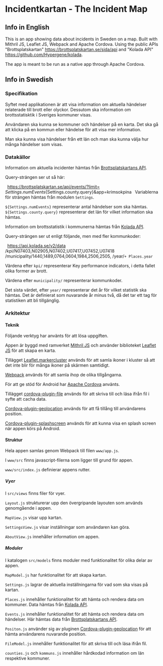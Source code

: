 # Incidentkartan - The Incident Map

## Info in English

This is an app showing data about incidents in Sweden on a map. Built with Mithril JS, Leaflet JS, Webpack and Apache Cordova. Using the public APIs "Brottsplatskartan" https://brottsplatskartan.se/sida/api and "Kolada API" https://github.com/Hypergene/kolada.

The app is meant to be run as a native app through Apache Cordova.

## Info in Swedish

### Specifikation

Syftet med applikationen är att visa information om aktuella händelser relaterade till brott eller olyckor. Dessutom ska information om brottsstatisktik i Sveriges kommuner visas.

Användaren ska kunna se kommuner och händelser på en karta. Det ska gå att klicka på en kommun eller händelse för att visa mer information.

Man ska kunna visa händelser från ett län och man ska kunna välja hur många händelser som visas.

### Datakällor

Information om aktuella incidenter hämtas från [Brottsplatskartans API](https://brottsplatskartan.se/sida/api).

Query-strängen ser ut så här:

 `
`https://brottsplatskartan.se/api/events/?limit=
${Settings.numEvents}${Settings.county.query}&app=krimsokpina`
`
Variablerna för strängen hämtas från modulen `Settings`.

`${Settings.numEvents}` representerar antal händelser som ska hämtas. `${Settings.county.query}` representerar det län för vilket information ska hämtas.

Information om brottsstatistik i kommunerna hämtas från [Kolada API](https://github.com/Hypergene/kolada).

Query-strängen ser ut enligt följande, men med fler kommunkoder:

`
`https://api.kolada.se/v2/data
/kpi/N07403,N02905,N07402,U07417,U07452,U07418
/municipality/1440,1489,0764,0604,1984,2506,2505,
/year/` + Places.year
`

Värdena efter `kpi/` representerar Key performance indicators, i detta fallet olika former av brott.

Värdena efter `municipality/` representerar kommunkoder.

Det sista värdet, efter `year/` representerar det år för vilket statistik ska hämtas. Det är definierat som nuvarande år minus två, då det tar ett tag för statistiken att bli tillgänglig.

### Arkitektur

#### Teknik

Följande verktyg har använts för att lösa uppgiften.

Appen är byggd med ramverket [Mithril JS](https://mithril.js.org/) och använder biblioteket [Leaflet JS](https://leafletjs.com/) för att skapa en karta.

Tillägget [Leaflet.markercluster](https://github.com/Leaflet/Leaflet.markercluster) används för att samla ikoner i kluster så att det inte blir för många ikoner på skärmen samtidigt.

[Webpack](https://webpack.js.org/) används för att samla ihop de olika tillgångarna.

För att ge stöd för Android har [Apache Cordova](https://cordova.apache.org/docs/en/latest/guide/overview/index.html) använts.

Tillägget [cordova-plugin-file](https://cordova.apache.org/docs/en/latest/reference/cordova-plugin-file/index.html) används för att skriva till och läsa ifrån fil i syfte att cacha data.

[Cordova-plugin-geolocation](https://cordova.apache.org/docs/en/latest/reference/cordova-plugin-geolocation/index.html) används för att få tillång till användarens position.

[Cordova-plugin-splashscreen](https://cordova.apache.org/docs/en/latest/reference/cordova-plugin-splashscreen/index.html) används för att kunna visa en splash screen när appen körs på Android.

#### Struktur

Hela appen samlas genom Webpack till filen `www/app.js`.

I `www/src` finns javascript-filerna som ligger till grund för appen.

`www/src/index.js` definierar appens rutter.

##### Vyer

I `src/views` finns filer för vyer.

`Layout.js` strukturerar upp den övergripande layouten som används genomgående i appen.

`MapView.js` visar upp kartan.

`SettingsView.js` visar inställningar som användaren kan göra.

`AboutView.js` innehåller information om appen.

##### Moduler

I katalogen `src/models` finns moduler med funktionalitet för olika delar av appen.

`MapModel.js` har funktionalitet för att skapa kartan.

`Settings.js` lagrar de aktuella inställningarna för vad som ska visas på kartan.

`Places.js` innehåller funktionalitet för att hämta och rendera data om kommuner. Data hämtas från [Kolada API](https://github.com/Hypergene/kolada).

`Events.js` innehåller funktionalitet för att hämta och rendera data om händelser. Här hämtas data från [Brottsplatskartans API](https://brottsplatskartan.se/sida/api).

`Positon.js` använder sig av pluginen [Cordova-plugin-geolocation](https://cordova.apache.org/docs/en/latest/reference/cordova-plugin-geolocation/index.html) för att hämta användarens nuvarande position.

`FileModel.js` innehåller funktionalitet för att skriva till och läsa ifrån fil.

`counties.js` och `kommuns.js` innehåller hårdkodad information om län respektive kommuner.
